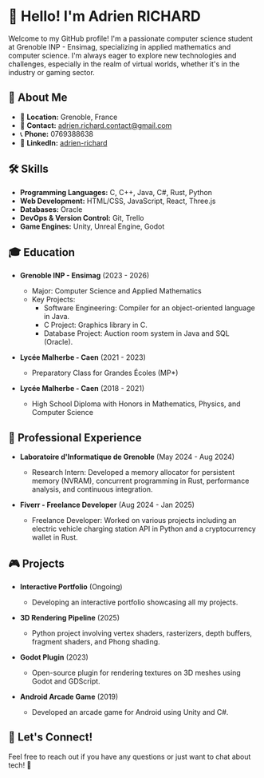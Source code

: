 # 👋 Hello! I'm Adrien RICHARD

Welcome to my GitHub profile! I'm a passionate computer science student at Grenoble INP - Ensimag, specializing in applied mathematics and computer science. I'm always eager to explore new technologies and challenges, especially in the realm of virtual worlds, whether it's in the industry or gaming sector.

## 🌟 About Me

- 📍 **Location:** Grenoble, France
- 📧 **Contact:** [adrien.richard.contact@gmail.com](mailto:adrien.richard.contact@gmail.com)
- 📞 **Phone:** 0769388638
- 🔗 **LinkedIn:** [adrien-richard](https://fr.linkedin.com/in/adrien-richard-067a46296)

## 🛠️ Skills

- **Programming Languages:** C, C++, Java, C#, Rust, Python
- **Web Development:** HTML/CSS, JavaScript, React, Three.js
- **Databases:** Oracle
- **DevOps & Version Control:** Git, Trello
- **Game Engines:** Unity, Unreal Engine, Godot

## 🎓 Education

- **Grenoble INP - Ensimag** (2023 - 2026)
  - Major: Computer Science and Applied Mathematics
  - Key Projects:
    - Software Engineering: Compiler for an object-oriented language in Java.
    - C Project: Graphics library in C.
    - Database Project: Auction room system in Java and SQL (Oracle).

- **Lycée Malherbe - Caen** (2021 - 2023)
  - Preparatory Class for Grandes Écoles (MP*)

- **Lycée Malherbe - Caen** (2018 - 2021)
  - High School Diploma with Honors in Mathematics, Physics, and Computer Science

## 💼 Professional Experience

- **Laboratoire d'Informatique de Grenoble** (May 2024 - Aug 2024)
  - Research Intern: Developed a memory allocator for persistent memory (NVRAM), concurrent programming in Rust, performance analysis, and continuous integration.

- **Fiverr - Freelance Developer** (Aug 2024 - Jan 2025)
  - Freelance Developer: Worked on various projects including an electric vehicle charging station API in Python and a cryptocurrency wallet in Rust.

## 🎮 Projects

- **Interactive Portfolio** (Ongoing)
  - Developing an interactive portfolio showcasing all my projects.

- **3D Rendering Pipeline** (2025)
  - Python project involving vertex shaders, rasterizers, depth buffers, fragment shaders, and Phong shading.

- **Godot Plugin** (2023)
  - Open-source plugin for rendering textures on 3D meshes using Godot and GDScript.

- **Android Arcade Game** (2019)
  - Developed an arcade game for Android using Unity and C#.

## 💬 Let's Connect!

Feel free to reach out if you have any questions or just want to chat about tech! 🚀
